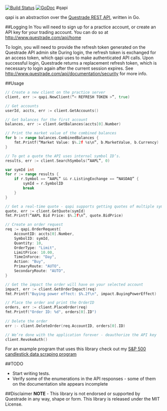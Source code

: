 [![Build Status](https://travis-ci.org/alexurquhart/qapi.svg?branch=master)](https://travis-ci.org/alexurquhart/qapi)
[![GoDoc](https://godoc.org/github.com/alexurquhart/qapi?status.svg)](https://godoc.org/github.com/alexurquhart/qapi)
#qapi

qapi is an abstraction over the [Questrade REST API](http://www.questrade.com/api/documentation/getting-started), written in Go.

##Logging In
You will need to sign up for a practice account, or create an API key for your trading account. You can do so at
http://www.questrade.com/api/home

To login, you will need to provide the refresh token generated on the Questrade API admin site
During login, the refresh token is exchanged for an access token, which qapi uses to make authenticated
API calls. Upon successful login, Questrade returns a replacement refresh token, which is necessary to login
again after the current session expires. See http://www.questrade.com/api/documentation/security for more info.

##Usage
```go
// Create a new client on the practice server
client, err := qapi.NewClient(“< REFRESH TOKEN >”, true)

// Get accounts
userId, accts, err := client.GetAccounts()

// Get balances for the first account
balances, err := client.GetBalances(accts[0].Number)

// Print the market value of the combined balances
for b := range balances.CombinedBalances {
    fmt.Printf(“Market Value: $%.2f %s\n”, b.MarketValue, b.Currency)
}

// To get a quote the API uses internal symbol ID’s.
results, err := client.SearchSymbols(“AAPL”, 0)

var symId int
for r := range results {
    if r.Symbol == “AAPL” && r.ListingExchange == “NASDAQ” {
        symId = r.SymbolID
        break
    }
}

// Get a real-time quote - qapi supports getting quotes of multiple symbols with GetQuotes()
quote, err := client.GetQuote(symId)
fmt.Printf(“AAPL Bid Price: $%.2f\n”, quote.BidPrice)

// Create an order request
req := qapi.OrderRequest{
    AccountID: accts[0].Number,
    SymbolID: symId,
    Quantity: 10,
    OrderType: "Limit",
    LimitPrice: 10.00,
    TimeInForce: "Day",
    Action: "Buy",
    PrimaryRoute: "AUTO",
    SecondaryRoute: "AUTO",
}

// Get the impact the order will have on your selected account
impact, err := client.GetOrderImpact(req)
fmt.Printf("Buying power effect: $%.2f\n", impact.BuyingPowerEffect)

// Place the order and print the OrderID
orders, err := client.PlaceOrder(req)
fmt.Printf("Order ID: %d", orders[0].ID")
    
// Delete the order
err :- client.DeleteOrder(req.AccountID, orders[0].ID)

// We’re done with the application forever - deauthorize the API key
client.RevokeAuth()
```
For an example program that uses this library check out my [S&P 500 candlestick data scraping program](https://github.com/alexurquhart/sp500scraper)

##TODO
- Start writing tests.
- Verify some of the enumerations in the API responses - some of them on the documentation site appears incomplete

##Disclaimer
**NOTE** - This library is not endorsed or supported by Questrade in any way, shape or form. This library is released under the MIT License.

